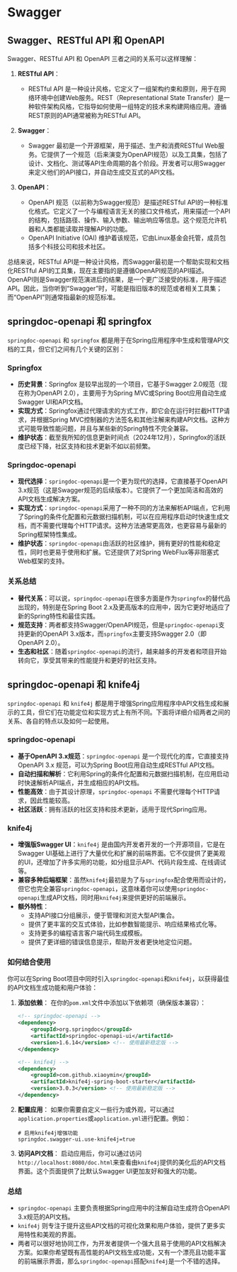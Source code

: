 # Swagger

## Swagger、RESTful API 和 OpenAPI

Swagger、RESTful API 和 OpenAPI 三者之间的关系可以这样理解：

1. **RESTful API**：
   - RESTful API 是一种设计风格，它定义了一组架构约束和原则，用于在网络环境中创建Web服务。REST（Representational State Transfer）是一种软件架构风格，它指导如何使用一组特定的技术来构建网络应用。遵循REST原则的API通常被称为RESTful API。

2. **Swagger**：
   - Swagger 最初是一个开源框架，用于描述、生产和消费RESTful Web服务。它提供了一个规范（后来演变为OpenAPI规范）以及工具集，包括了设计、文档化、测试等API生命周期的各个阶段。开发者可以用Swagger来定义他们的API接口，并自动生成交互式的API文档。

3. **OpenAPI**：
   - OpenAPI 规范（以前称为Swagger规范）是描述RESTful API的一种标准化格式。它定义了一个与编程语言无关的接口文件格式，用来描述一个API的结构，包括路径、操作、输入参数、输出响应等信息。这个规范允许机器和人类都能读取并理解API的功能。
   - OpenAPI Initiative (OAI) 维护着该规范，它由Linux基金会托管，成员包括多个科技公司和技术社区。

总结来说，RESTful API是一种设计风格，而Swagger最初是一个帮助实现和文档化RESTful API的工具集，现在主要指的是遵循OpenAPI规范的API描述。OpenAPI则是Swagger规范演进后的结果，是一个更广泛接受的标准，用于描述API。因此，当你听到“Swagger”时，可能是指旧版本的规范或者相关工具集；而“OpenAPI”则通常指最新的规范标准。



## springdoc-openapi 和 springfox

`springdoc-openapi` 和 `springfox` 都是用于在Spring应用程序中生成和管理API文档的工具，但它们之间有几个关键的区别：

### Springfox

- **历史背景**：Springfox 是较早出现的一个项目，它基于Swagger 2.0规范（现在称为OpenAPI 2.0），主要用于为Spring MVC或Spring Boot应用自动生成Swagger UI和API文档。
- **实现方式**：Springfox通过代理请求的方式工作，即它会在运行时拦截HTTP请求，并根据Spring MVC控制器的方法签名和其他注解来构建API文档。这种方式可能导致性能问题，并且与某些新的Spring特性不完全兼容。
- **维护状态**：截至我所知的信息更新时间点（2024年12月），Springfox的活跃度已经下降，社区支持和技术更新不如以前频繁。

### Springdoc-openapi

- **现代选择**：`springdoc-openapi`是一个更为现代的选择，它直接基于OpenAPI 3.x规范（这是Swagger规范的后续版本）。它提供了一个更加简洁和高效的API文档生成解决方案。
- **实现方式**：`springdoc-openapi`采用了一种不同的方法来解析API端点，它利用了Spring的条件化配置和元数据扫描机制，可以在应用程序启动时快速生成文档，而不需要代理每个HTTP请求。这种方法通常更高效，也更容易与最新的Spring框架特性集成。
- **维护状态**：`springdoc-openapi`由活跃的社区维护，拥有更好的性能和稳定性，同时也更易于使用和扩展。它还提供了对Spring WebFlux等非阻塞式Web框架的支持。

### 关系总结

- **替代关系**：可以说，`springdoc-openapi`在很多方面是作为`springfox`的替代品出现的，特别是在Spring Boot 2.x及更高版本的应用中，因为它更好地适应了新的Spring特性和最佳实践。
- **规范支持**：两者都支持Swagger/OpenAPI规范，但是`springdoc-openapi`支持更新的OpenAPI 3.x版本，而`springfox`主要支持Swagger 2.0（即OpenAPI 2.0）。
- **生态和社区**：随着`springdoc-openapi`的流行，越来越多的开发者和项目开始转向它，享受其带来的性能提升和更好的社区支持。



## springdoc-openapi 和 knife4j

`springdoc-openapi` 和 `knife4j` 都是用于增强Spring应用程序中API文档生成和展示的工具，但它们在功能定位和实现方式上有所不同。下面将详细介绍两者之间的关系、各自的特点以及如何一起使用。

### springdoc-openapi

- **基于OpenAPI 3.x规范**：`springdoc-openapi` 是一个现代化的库，它直接支持OpenAPI 3.x 规范，可以为Spring Boot应用自动生成RESTful API文档。
- **自动扫描和解析**：它利用Spring的条件化配置和元数据扫描机制，在应用启动时快速解析API端点，并生成相应的API文档。
- **性能高效**：由于其设计原理，`springdoc-openapi` 不需要代理每个HTTP请求，因此性能较高。
- **社区活跃**：拥有活跃的社区支持和技术更新，适用于现代Spring应用。

### knife4j

- **增强版Swagger UI**：`knife4j` 是由国内开发者开发的一个开源项目，它是在Swagger UI基础上进行了大量优化和扩展的前端界面。它不仅提供了更美观的UI，还增加了许多实用的功能，如分组显示API、代码片段生成、在线调试等。
- **兼容多种后端框架**：虽然`knife4j`最初是为了与`springfox`配合使用而设计的，但它也完全兼容`springdoc-openapi`，这意味着你可以使用`springdoc-openapi`生成API文档，同时用`knife4j`来提供更好的前端展示。
- **额外特性**：
  - 支持API接口分组展示，便于管理和浏览大型API集合。
  - 提供了更丰富的交互式体验，比如参数智能提示、响应结果格式化等。
  - 支持更多的编程语言客户端代码生成模板。
  - 提供了更详细的错误信息提示，帮助开发者更快地定位问题。

### 如何结合使用

你可以在Spring Boot项目中同时引入`springdoc-openapi`和`knife4j`，以获得最佳的API文档生成功能和用户体验：

1. **添加依赖**：
   在你的`pom.xml`文件中添加以下依赖项（确保版本兼容）：

   ```xml
   <!-- springdoc-openapi -->
   <dependency>
       <groupId>org.springdoc</groupId>
       <artifactId>springdoc-openapi-ui</artifactId>
       <version>1.6.14</version> <!-- 使用最新稳定版 -->
   </dependency>
   
   <!-- knife4j -->
   <dependency>
       <groupId>com.github.xiaoymin</groupId>
       <artifactId>knife4j-spring-boot-starter</artifactId>
       <version>3.0.3</version> <!-- 使用最新稳定版 -->
   </dependency>
   ```

2. **配置应用**：
   如果你需要自定义一些行为或外观，可以通过`application.properties`或`application.yml`进行配置。例如：

   ```properties
   # 启用knife4j增强功能
   springdoc.swagger-ui.use-knife4j=true
   ```

3. **访问API文档**：
   启动应用后，你可以通过访问`http://localhost:8080/doc.html`来查看由`knife4j`提供的美化后的API文档界面。这个页面提供了比默认Swagger UI更加友好和强大的功能。

### 总结

- `springdoc-openapi` 主要负责根据Spring应用中的注解自动生成符合OpenAPI 3.x规范的API文档。
- `knife4j` 则专注于提升这些API文档的可视化效果和用户体验，提供了更多实用特性和美观的界面。
- 两者可以很好地协同工作，为开发者提供一个强大且易于使用的API文档解决方案。如果你希望既有高性能的API文档生成功能，又有一个漂亮且功能丰富的前端展示界面，那么`springdoc-openapi`搭配`knife4j`是一个不错的选择。



